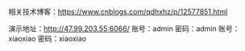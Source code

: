 相关技术博客：https://www.cnblogs.com/qdhxhz/p/12577851.html

演示地址：http://47.99.203.55:6066/
账号：admin 密码：admin
账号：xiaoxiao 密码：xiaoxiao

